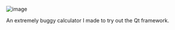 ![image](https://github.com/VectorSigmaOmega/QtCalculator/assets/69073394/e79fc48b-0f4c-4911-ba67-f426d650030a)

An extremely buggy calculator I made to try out the Qt framework.
